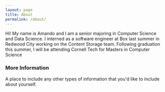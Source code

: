 ```yaml
---
layout: page
title: About
permalink: /about/
---
```


Hi! My name is Amando and I am a senior  majoring in Computer Science and Data Science. I interned as a software engineer at Box last summer in Redwood City working on the Content Storage team. Following graduation this summer, I will be attending Cornell Tech for Masters in Computer Science

### More Information

A place to include any other types of information that you'd like to include about yourself.

